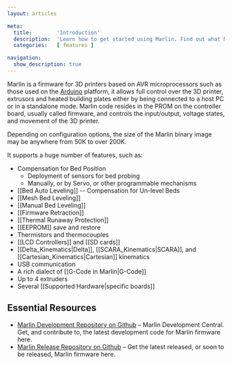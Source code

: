 ```yaml
---
layout: articles

meta:
  title:        'Introduction'
  description:  'Learn how to get started using Marlin. Find out what Marlin has to offer and how it can help your 3D printer print faster, better and cleaner.'
  categories:   [ features ]

navigation:
  show_description: true
---
```

Marlin is a firmware for 3D printers based on AVR microprocessors such as those used on the [Arduino](http://arduino.cc) platform, it allows full control over the 3D printer, extrusors and heated building plates either by being connected to a host PC or in a standalone mode. Marlin code resides in the PROM on the controller board, usually called firmware, and controls the input/output, voltage states, and movement of the 3D printer.

Depending on configuration options, the size of the Marlin binary image may be anywhere from 50K to over 200K.

It supports a huge number of features, such as:

* Compensation for Bed Position
    * Deployment of sensors for bed probing
    * Manually, or by Servo, or other programmable mechanisms
* [[Bed Auto Leveling]] -- Compensation for Un-level Beds
* [[Mesh Bed Leveling]]
* [[Manual Bed Leveling]]
* [[Firmware Retraction]]
* [[Thermal Runaway Protection]]
* [[EEPROM]] save and restore
* Thermistors and thermocouples
* [[LCD Controllers]] and [[SD cards]]
* [[Delta_Kinematics|Delta]], [[SCARA_Kinematics|SCARA]], and [[Cartesian_Kinematics|Cartesian]] kinematics
* USB communication
* A rich dialect of [[G-Code in Marlin|G-Code]]
* Up to 4 extruders
* Several [[Supported Hardware|specific boards]]

## Essential Resources ##

* [Marlin Development Repository on Github](https://github.com/MarlinFirmware/MarlinDev) – Marlin Development Central. Get, and contribute to, the latest development code for Marlin firmware here.
* [Marlin Release Repository on Github](https://github.com/MarlinFirmware/Marlin) – Get the latest released, or soon to be released, Marlin firmware here.

